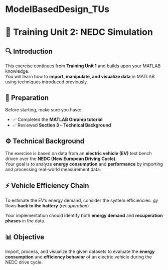 # ModelBasedDesign_TUs

# 🚗 Training Unit 2: NEDC Simulation

## 🔍 Introduction
This exercise continues from **Training Unit 1** and builds upon your MATLAB knowledge.  
You will learn how to **import, manipulate, and visualize data** in MATLAB using techniques introduced previously.

## 🧭 Preparation
Before starting, make sure you have:
- ✅ Completed the **MATLAB Onramp tutorial**  
- ✅ Reviewed **Section 3 – Technical Background**

## ⚙️ Technical Background
The exercise is based on data from an **electric vehicle (EV)** test bench driven over the **NEDC (New European Driving Cycle)**.  
Your goal is to analyze **energy consumption** and **performance** by importing and processing real-world measurement data.

## ⚡ Vehicle Efficiency Chain
To estimate the EV’s energy demand, consider the system efficiencies:
gy flows **back to the battery** (*recuperation*)

Your implementation should identify both **energy demand** and **recuperation phases** in the data.

## 📊 Objective
Import, process, and visualize the given datasets to evaluate the **energy consumption** and **efficiency behavior** of an electric vehicle during the NEDC drive cycle.
